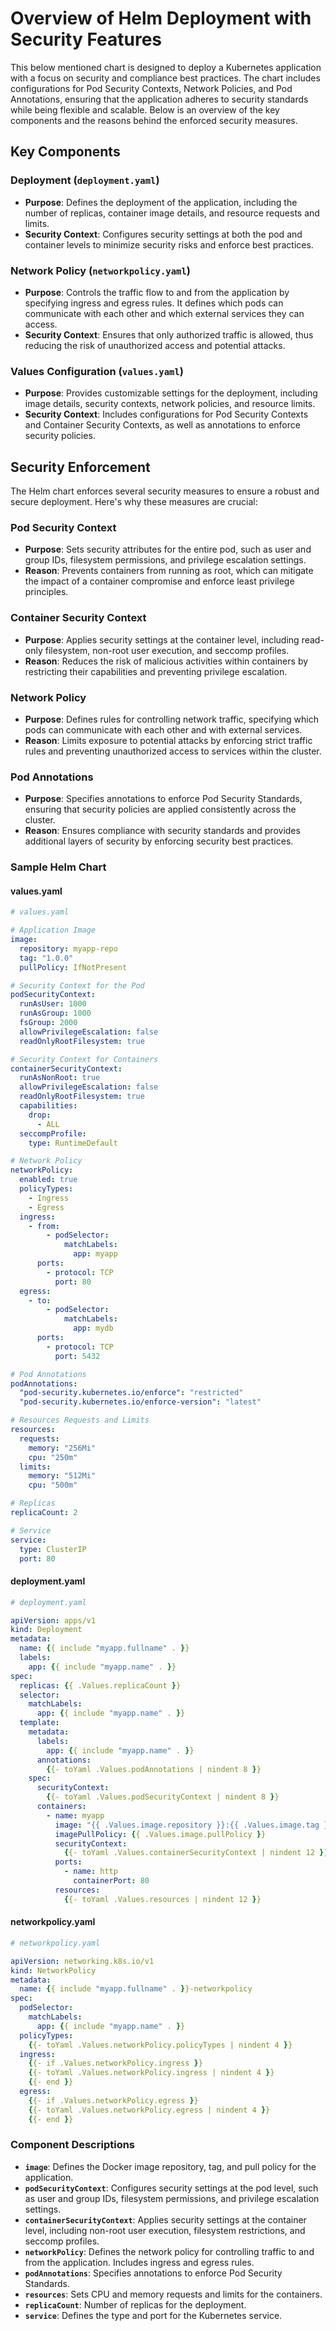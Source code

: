 # Overview of Helm Deployment with Security Features

This below mentioned chart is designed to deploy a Kubernetes application with a focus on security and compliance best practices. The chart includes configurations for Pod Security Contexts, Network Policies, and Pod Annotations, ensuring that the application adheres to security standards while being flexible and scalable. Below is an overview of the key components and the reasons behind the enforced security measures.

## Key Components

### Deployment (`deployment.yaml`)
- **Purpose**: Defines the deployment of the application, including the number of replicas, container image details, and resource requests and limits.
- **Security Context**: Configures security settings at both the pod and container levels to minimize security risks and enforce best practices.

### Network Policy (`networkpolicy.yaml`)
- **Purpose**: Controls the traffic flow to and from the application by specifying ingress and egress rules. It defines which pods can communicate with each other and which external services they can access.
- **Security Context**: Ensures that only authorized traffic is allowed, thus reducing the risk of unauthorized access and potential attacks.

### Values Configuration (`values.yaml`)
- **Purpose**: Provides customizable settings for the deployment, including image details, security contexts, network policies, and resource limits.
- **Security Context**: Includes configurations for Pod Security Contexts and Container Security Contexts, as well as annotations to enforce security policies.

## Security Enforcement

The Helm chart enforces several security measures to ensure a robust and secure deployment. Here's why these measures are crucial:

### Pod Security Context
- **Purpose**: Sets security attributes for the entire pod, such as user and group IDs, filesystem permissions, and privilege escalation settings.
- **Reason**: Prevents containers from running as root, which can mitigate the impact of a container compromise and enforce least privilege principles.

### Container Security Context
- **Purpose**: Applies security settings at the container level, including read-only filesystem, non-root user execution, and seccomp profiles.
- **Reason**: Reduces the risk of malicious activities within containers by restricting their capabilities and preventing privilege escalation.

### Network Policy
- **Purpose**: Defines rules for controlling network traffic, specifying which pods can communicate with each other and with external services.
- **Reason**: Limits exposure to potential attacks by enforcing strict traffic rules and preventing unauthorized access to services within the cluster.

### Pod Annotations
- **Purpose**: Specifies annotations to enforce Pod Security Standards, ensuring that security policies are applied consistently across the cluster.
- **Reason**: Ensures compliance with security standards and provides additional layers of security by enforcing security best practices.



### Sample Helm Chart

#### values.yaml

```yaml
# values.yaml

# Application Image
image:
  repository: myapp-repo
  tag: "1.0.0"
  pullPolicy: IfNotPresent

# Security Context for the Pod
podSecurityContext:
  runAsUser: 1000
  runAsGroup: 1000
  fsGroup: 2000
  allowPrivilegeEscalation: false
  readOnlyRootFilesystem: true

# Security Context for Containers
containerSecurityContext:
  runAsNonRoot: true
  allowPrivilegeEscalation: false
  readOnlyRootFilesystem: true
  capabilities:
    drop:
      - ALL
  seccompProfile:
    type: RuntimeDefault

# Network Policy
networkPolicy:
  enabled: true
  policyTypes:
    - Ingress
    - Egress
  ingress:
    - from:
        - podSelector:
            matchLabels:
              app: myapp
      ports:
        - protocol: TCP
          port: 80
  egress:
    - to:
        - podSelector:
            matchLabels:
              app: mydb
      ports:
        - protocol: TCP
          port: 5432

# Pod Annotations
podAnnotations:
  "pod-security.kubernetes.io/enforce": "restricted"
  "pod-security.kubernetes.io/enforce-version": "latest"

# Resources Requests and Limits
resources:
  requests:
    memory: "256Mi"
    cpu: "250m"
  limits:
    memory: "512Mi"
    cpu: "500m"

# Replicas
replicaCount: 2

# Service
service:
  type: ClusterIP
  port: 80
```

#### deployment.yaml

```yaml
# deployment.yaml

apiVersion: apps/v1
kind: Deployment
metadata:
  name: {{ include "myapp.fullname" . }}
  labels:
    app: {{ include "myapp.name" . }}
spec:
  replicas: {{ .Values.replicaCount }}
  selector:
    matchLabels:
      app: {{ include "myapp.name" . }}
  template:
    metadata:
      labels:
        app: {{ include "myapp.name" . }}
      annotations:
        {{- toYaml .Values.podAnnotations | nindent 8 }}
    spec:
      securityContext:
        {{- toYaml .Values.podSecurityContext | nindent 8 }}
      containers:
        - name: myapp
          image: "{{ .Values.image.repository }}:{{ .Values.image.tag }}"
          imagePullPolicy: {{ .Values.image.pullPolicy }}
          securityContext:
            {{- toYaml .Values.containerSecurityContext | nindent 12 }}
          ports:
            - name: http
              containerPort: 80
          resources:
            {{- toYaml .Values.resources | nindent 12 }}
```

#### networkpolicy.yaml

```yaml
# networkpolicy.yaml

apiVersion: networking.k8s.io/v1
kind: NetworkPolicy
metadata:
  name: {{ include "myapp.fullname" . }}-networkpolicy
spec:
  podSelector:
    matchLabels:
      app: {{ include "myapp.name" . }}
  policyTypes:
    {{- toYaml .Values.networkPolicy.policyTypes | nindent 4 }}
  ingress:
    {{- if .Values.networkPolicy.ingress }}
    {{- toYaml .Values.networkPolicy.ingress | nindent 4 }}
    {{- end }}
  egress:
    {{- if .Values.networkPolicy.egress }}
    {{- toYaml .Values.networkPolicy.egress | nindent 4 }}
    {{- end }}
```

### Component Descriptions

- **`image`**: Defines the Docker image repository, tag, and pull policy for the application.
- **`podSecurityContext`**: Configures security settings at the pod level, such as user and group IDs, filesystem permissions, and privilege escalation settings.
- **`containerSecurityContext`**: Applies security settings at the container level, including non-root user execution, filesystem restrictions, and seccomp profiles.
- **`networkPolicy`**: Defines the network policy for controlling traffic to and from the application. Includes ingress and egress rules.
- **`podAnnotations`**: Specifies annotations to enforce Pod Security Standards.
- **`resources`**: Sets CPU and memory requests and limits for the containers.
- **`replicaCount`**: Number of replicas for the deployment.
- **`service`**: Defines the type and port for the Kubernetes service.
